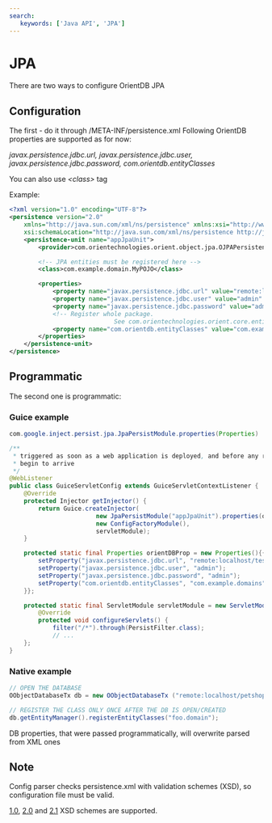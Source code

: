 ```yaml
---
search:
   keywords: ['Java API', 'JPA']
---
```


# JPA

There are two ways to configure OrientDB JPA

## Configuration
The first - do it through /META-INF/persistence.xml
Following OrientDB properties are supported as for now:

*javax.persistence.jdbc.url, javax.persistence.jdbc.user, javax.persistence.jdbc.password, com.orientdb.entityClasses*

You can also use *&lt;class&gt;* tag

Example:
```xml
<?xml version="1.0" encoding="UTF-8"?>
<persistence version="2.0"
	xmlns="http://java.sun.com/xml/ns/persistence" xmlns:xsi="http://www.w3.org/2001/XMLSchema-instance"
	xsi:schemaLocation="http://java.sun.com/xml/ns/persistence http://java.sun.com/xml/ns/persistence/persistence_2_0.xsd">
	<persistence-unit name="appJpaUnit">
		<provider>com.orientechnologies.orient.object.jpa.OJPAPersistenceProvider</provider>

		<!-- JPA entities must be registered here -->
		<class>com.example.domain.MyPOJO</class>

		<properties>
			<property name="javax.persistence.jdbc.url" value="remote:localhost/test.odb" />
			<property name="javax.persistence.jdbc.user" value="admin" />
			<property name="javax.persistence.jdbc.password" value="admin" />
			<!-- Register whole package.
                             See com.orientechnologies.orient.core.entity.OEntityManager.registerEntityClasses(String) for more details -->
			<property name="com.orientdb.entityClasses" value="com.example.domains" />
		</properties>
	</persistence-unit>
</persistence>
```
## Programmatic
The second one is programmatic:

### Guice example

```java
com.google.inject.persist.jpa.JpaPersistModule.properties(Properties)
```

```java
/**
 * triggered as soon as a web application is deployed, and before any requests
 * begin to arrive
 */
@WebListener
public class GuiceServletConfig extends GuiceServletContextListener {
	@Override
	protected Injector getInjector() {
		return Guice.createInjector(
                        new JpaPersistModule("appJpaUnit").properties(orientDBProp),
                        new ConfigFactoryModule(),
                        servletModule);
	}

	protected static final Properties orientDBProp = new Properties(){{
		setProperty("javax.persistence.jdbc.url", "remote:localhost/test.odb");
		setProperty("javax.persistence.jdbc.user", "admin");
		setProperty("javax.persistence.jdbc.password", "admin");
		setProperty("com.orientdb.entityClasses", "com.example.domains");
	}};

	protected static final ServletModule servletModule = new ServletModule() {
		@Override
		protected void configureServlets() {
			filter("/*").through(PersistFilter.class);
			// ...
	};
}
```

### Native example
```java
// OPEN THE DATABASE
OObjectDatabaseTx db = new OObjectDatabaseTx ("remote:localhost/petshop").open("admin", "admin");

// REGISTER THE CLASS ONLY ONCE AFTER THE DB IS OPEN/CREATED
db.getEntityManager().registerEntityClasses("foo.domain");
```

DB properties, that were passed programmatically, will overwrite parsed from XML ones


## Note
Config parser checks persistence.xml with validation schemes (XSD), so configuration file must be valid.

[1.0](https://github.com/orientechnologies/orientdb/blob/develop/object/src/main/resources/META-INF/persistence/persistence_1_0.xsd), [2.0](https://github.com/orientechnologies/orientdb/blob/develop/object/src/main/resources/META-INF/persistence/persistence_2_0.xsd) and [2.1](https://github.com/orientechnologies/orientdb/blob/develop/object/src/main/resources/META-INF/persistence/persistence_2_1.xsd) XSD schemes are supported.
